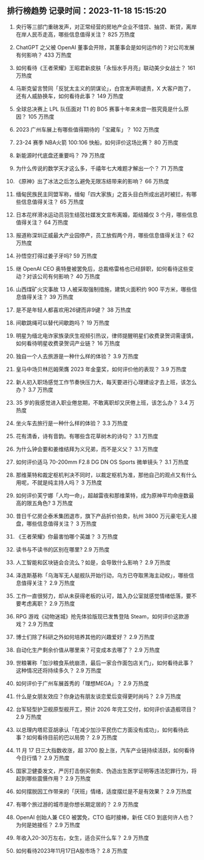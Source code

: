 
## 排行榜趋势 记录时间：2023-11-18 15:15:20
  
  1. 央行等三部门重磅发声，对正常经营的房地产企业不惜贷、抽贷、断贷，离岸在岸人民币走高，哪些信息值得关注？ 825 万热度
    
  2. ChatGPT 之父被 OpenAI 董事会开除，其董事会是如何运作的？对公司发展有何影响？ 433 万热度
    
  3. 如何看待《王者荣耀》王昭君新皮肤「永恒水手月亮」联动美少女战士？ 161 万热度
    
  4. 马斯克留言赞同「反犹太主义的阴谋论」，白宫发声明谴责，X 大客户跑了，还有人威胁换车，如何看待此事？ 149 万热度
    
  5. 全球总决赛上 LPL 队伍面对 T1 的 BO5 赛事十年来未尝一胜究竟是什么原因？ 105 万热度
    
  6. 2023 广州车展上有哪些值得期待的「宝藏车」？ 102 万热度
    
  7. 23-24 赛季 NBA火箭 100:106 快船，如何评价这场比赛？ 80 万热度
    
  8. 新能源时代底盘还重要吗？ 79 万热度
    
  9. 为什么传说的数学天才这么多，千禧年七大难题才解出一个？ 71 万热度
    
  10. 《原神》出了冰法之后怎么避免无限冻结带来的影响？ 66 万热度
    
  11. 缅甸民族民主同盟军称，缅甸「四大家族」之首头目白所成出逃时被拦，有哪些信息值得关注？ 65 万热度
    
  12. 日本花样滑冰运动员羽生结弦社媒发文宣布离婚，距结婚仅 3 个月，哪些信息值得关注？ 64 万热度
    
  13. 报道称深圳正威最大产业园停产，员工放假两个月，哪些信息值得关注？ 62 万热度
    
  14. 孙悟空打得过姜子牙吗? 59 万热度
    
  15. 继 OpenAI CEO 奥特曼被罢免后，总裁格雷格也已经辞职，如何看待这些变动？对该公司有何影响？ 40 万热度
    
  16. 山西煤矿火灾事故 13 人被采取强制措施，建筑火面积约 900 平方米，哪些信息值得关注？ 39 万热度
    
  17. 是不是年轻人都喜欢用26键而非9键？ 38 万热度
    
  18. 间歇跳绳可以替代间歇跑吗？ 19 万热度
    
  19. 明星为缅北电诈家族录庆生视频引热议，律师提醒明星们收费录贺词需谨慎，如何看待明星收费录贺词产业链？ 16 万热度
    
  20. 独自一个人去旅游是一种什么样的体验？ 3.9 万热度
    
  21. 皇马中场贝林厄姆荣膺 2023 年金童奖，如何评价他的表现？ 3.9 万热度
    
  22. 新人初入职场感觉工作节奏快压力大，每天要进行心理建设才去上班，该怎么办？ 3.7 万热度
    
  23. 35 岁的我感觉进入职业倦怠期，不敢离职却又厌倦上班，该怎么办？ 3.4 万热度
    
  24. 坐火车去旅行是一种什么样的体验？ 3.3 万热度
    
  25. 花有清香，诗有音韵。有哪些含花草树木的诗句？ 3.1 万热度
    
  26. 为什么钟会要和姜维结拜为义兄弟，而不是义父？ 3.1 万热度
    
  27. 如何评价适马 70-200mm F2.8 DG DN OS Sports 微单镜头？ 3.1 万热度
    
  28. 那维莱特和裁定枢机判决不同时，以裁定枢机为准，那他自己的观点又有什么用呢，不就是纯主持人吗？ 3 万热度
    
  29. 如何评价芙宁娜「人均一命」，超越雷夜和那维莱特，成为原神平均命座数最高的限五角色? 3 万热度
    
  30. 昔日千亿房企泰禾集团退市，旗下产品折价拍卖，杭州 3800 万元豪宅无人接盘，哪些信息值得关注？ 3 万热度
    
  31. 《王者荣耀》你最害怕哪个英雄？ 3 万热度
    
  32. 读书与不读书的区别在哪里? 2.9 万热度
    
  33. 人工智能和区块链会合流么？如是，会导致什么影响？ 2.9 万热度
    
  34. 泽连斯基称「乌海军无人艇舰队开始行动，乌方已夺取黑海主动权」，哪些信息值得关注？ 2.9 万热度
    
  35. 工作一直很努力，却从未获得老板的认可，踏入办公室就感觉情绪低落，要不要考虑离职？ 2.9 万热度
    
  36. RPG 游戏《动物迷城》抢先体验版现已发售登陆 Steam，如何评价这款游戏？ 2.9 万热度
    
  37. 博士们除了科研之外如何培养其他的兴趣爱好？ 2.9 万热度
    
  38. 自动化生产剩余价值从哪里来？可变成本去哪了？ 2.9 万热度
    
  39. 世粮署称「加沙粮食系统崩溃，最后一家合作面包店关门」，如何看待此事？这种情况还将持续多久？ 2.9 万热度
    
  40. 如何评价于广州车展首秀的「理想MEGA」？ 2.9 万热度
    
  41. 什么是女朋友效应？你身边有朋友谈恋爱后变得更时尚吗？ 2.9 万热度
    
  42. 台军轻型护卫舰原型舰开工，预计 2026 年完工交付，如何评价该造舰项目？ 2.9 万热度
    
  43. 以总理内塔尼亚胡承认「在减少加沙平民伤亡方面没有成功」，如何看待此事？如何看待目前的巴以局势？ 2.9 万热度
    
  44. 11 月 17 日三大指数收涨，超 3700 股上涨，汽车产业链持续活跃，如何看待今日行情？ 2.9 万热度
    
  45. 国家卫健委发文，严厉打击倒买倒卖、伪造出生医学证明等违法犯罪行为，将起到哪些震慑作用？ 2.9 万热度
    
  46. 如何摆脱因工作带来的「厌班」情绪，适度摆烂是不是有效果？ 2.9 万热度
    
  47. 有哪个旅过游的城市是你想长期定居的？ 2.9 万热度
    
  48. OpenAI 创始人兼 CEO 被罢免，CTO 临时接棒，新任 CEO  到底何许人也？为何是她接任？ 2.9 万热度
    
  49. 年收入20-30万左右，女生，适合买什么车？ 2.9 万热度
    
  50. 如何看待2023年11月17日A股市场？ 2.8 万热度
    